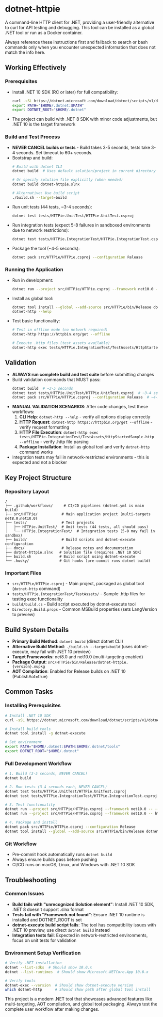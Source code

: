 # dotnet-httpie

A command-line HTTP client for .NET, providing a user-friendly alternative to curl for API testing and debugging. This tool can be installed as a global .NET tool or run as a Docker container.

Always reference these instructions first and fallback to search or bash commands only when you encounter unexpected information that does not match the info here.

## Working Effectively

### Prerequisites
- Install .NET 10 SDK (RC or later) for full compatibility:
  ```bash
  curl -sSL https://dotnet.microsoft.com/download/dotnet/scripts/v1/dotnet-install.sh | bash -s -- --channel 10.0 --version latest
  export PATH="$HOME/.dotnet:$PATH"
  export DOTNET_ROOT="$HOME/.dotnet"
  ```
- The project can build with .NET 8 SDK with minor code adjustments, but .NET 10 is the target framework

### Build and Test Process
- **NEVER CANCEL builds or tests** - Build takes 3-5 seconds, tests take 3-4 seconds. Set timeout to 60+ seconds.
- Bootstrap and build:
  ```bash
  # Build with dotnet CLI
  dotnet build  # Uses default solution/project in current directory
  
  # Or specify solution file explicitly (when needed)
  dotnet build dotnet-httpie.slnx
  
  # Alternative: Use build script
  ./build.sh --target=build
  ```
- Run unit tests (44 tests, ~3-4 seconds):
  ```bash
  dotnet test tests/HTTPie.UnitTest/HTTPie.UnitTest.csproj
  ```
- Run integration tests (expect 5-8 failures in sandboxed environments due to network restrictions):
  ```bash
  dotnet test tests/HTTPie.IntegrationTest/HTTPie.IntegrationTest.csproj
  ```
- Package the tool (~4-5 seconds):
  ```bash
  dotnet pack src/HTTPie/HTTPie.csproj --configuration Release
  ```

### Running the Application
- Run in development:
  ```bash
  dotnet run --project src/HTTPie/HTTPie.csproj --framework net10.0 -- --help
  ```
- Install as global tool:
  ```bash
  dotnet tool install --global --add-source src/HTTPie/bin/Release dotnet-httpie
  dotnet-http --help
  ```
- Test basic functionality:
  ```bash
  # Test in offline mode (no network required)
  dotnet-http https://httpbin.org/get --offline
  
  # Execute .http files (test assets available)
  dotnet-http exec tests/HTTPie.IntegrationTest/TestAssets/HttpStartedSample.http --offline
  ```

## Validation
- **ALWAYS run complete build and test suite** before submitting changes
- Build validation commands that MUST pass:
  ```bash
  dotnet build  # ~3-5 seconds
  dotnet test tests/HTTPie.UnitTest/HTTPie.UnitTest.csproj  # ~3-4 seconds  
  dotnet pack src/HTTPie/HTTPie.csproj --configuration Release  # ~4-5 seconds
  ```
- **MANUAL VALIDATION SCENARIOS**: After code changes, test these workflows:
  1. **CLI Help**: `dotnet-http --help` - verify all options display correctly
  2. **HTTP Request**: `dotnet-http https://httpbin.org/get --offline` - verify request formatting
  3. **HTTP File Execution**: `dotnet-http exec tests/HTTPie.IntegrationTest/TestAssets/HttpStartedSample.http --offline` - verify .http file parsing
  4. **Package Installation**: Install as global tool and verify `dotnet-http` command works
- Integration tests may fail in network-restricted environments - this is expected and not a blocker

## Key Project Structure

### Repository Layout
```
/
├── .github/workflows/     # CI/CD pipelines (dotnet.yml is main build)
├── src/HTTPie/           # Main application project (multi-targets net8.0;net10.0)
├── tests/                # Test projects
│   ├── HTTPie.UnitTest/  # Unit tests (44 tests, all should pass)
│   └── HTTPie.IntegrationTest/  # Integration tests (5-8 may fail in sandbox)
├── build/                # Build scripts and dotnet-execute configuration
├── docs/                 # Release notes and documentation
├── dotnet-httpie.slnx   # Solution file (requires .NET 10 SDK)
├── build.sh             # Build script using dotnet-execute
└── .husky/              # Git hooks (pre-commit runs dotnet build)
```

### Important Files
- `src/HTTPie/HTTPie.csproj` - Main project, packaged as global tool (`dotnet-http` command)
- `tests/HTTPie.IntegrationTest/TestAssets/` - Sample .http files for testing exec functionality
- `build/build.cs` - Build script executed by dotnet-execute tool
- `Directory.Build.props` - Common MSBuild properties (sets LangVersion to preview)

## Build System Details
- **Primary Build Method**: `dotnet build` (direct dotnet CLI)
- **Alternative Build Method**: `./build.sh --target=build` (uses dotnet-execute, may fail with .NET 10 preview)
- **Target Frameworks**: net8.0 and net10.0 (multi-targeting enabled)
- **Package Output**: `src/HTTPie/bin/Release/dotnet-httpie.{version}.nupkg`
- **AOT Compilation**: Enabled for Release builds on .NET 10 (PublishAot=true)

## Common Tasks

### Installing Prerequisites
```bash
# Install .NET 10 SDK
curl -sSL https://dotnet.microsoft.com/download/dotnet/scripts/v1/dotnet-install.sh | bash -s -- --channel 10.0 --version latest

# Install build tools
dotnet tool install -g dotnet-execute

# Set environment
export PATH="$HOME/.dotnet:$PATH:$HOME/.dotnet/tools"
export DOTNET_ROOT="$HOME/.dotnet"
```

### Full Development Workflow
```bash
# 1. Build (3-5 seconds, NEVER CANCEL)
dotnet build

# 2. Run tests (3-4 seconds each, NEVER CANCEL)
dotnet test tests/HTTPie.UnitTest/HTTPie.UnitTest.csproj
dotnet test tests/HTTPie.IntegrationTest/HTTPie.IntegrationTest.csproj  # Some failures expected

# 3. Test functionality
dotnet run --project src/HTTPie/HTTPie.csproj --framework net10.0 -- --help
dotnet run --project src/HTTPie/HTTPie.csproj --framework net10.0 -- https://httpbin.org/get --offline

# 4. Package and install
dotnet pack src/HTTPie/HTTPie.csproj --configuration Release
dotnet tool install --global --add-source src/HTTPie/bin/Release dotnet-httpie --version {version}
```

### Git Workflow
- Pre-commit hook automatically runs `dotnet build` 
- Always ensure builds pass before pushing
- CI/CD runs on macOS, Linux, and Windows with .NET 10 SDK

## Troubleshooting

### Common Issues
- **Build fails with "unrecognized Solution element"**: Install .NET 10 SDK, .NET 8 doesn't support .slnx format
- **Tests fail with "Framework not found"**: Ensure .NET 10 runtime is installed and DOTNET_ROOT is set
- **dotnet-execute build script fails**: The tool has compatibility issues with .NET 10 preview, use direct `dotnet build` instead
- **Integration tests fail**: Expected in network-restricted environments, focus on unit tests for validation

### Environment Setup Verification
```bash
# Verify .NET installation
dotnet --list-sdks  # Should show 10.0.x
dotnet --list-runtimes  # Should show Microsoft.NETCore.App 10.0.x

# Verify tools
dotnet-exec --version  # Should show dotnet-execute version
which dotnet-http      # Should show path after global tool install
```

This project is a modern .NET tool that showcases advanced features like multi-targeting, AOT compilation, and global tool packaging. Always test the complete user workflow after making changes.